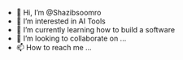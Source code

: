 - 👋 Hi, I’m @Shazibsoomro
- 👀 I’m interested in AI Tools
- 🌱 I’m currently learning how to build a software
- 💞️ I’m looking to collaborate on ...
- 📫 How to reach me ...

<!---
Shazibsoomro/Shazibsoomro is a ✨ special ✨ repository because its `README.md` (this file) appears on your GitHub profile.
You can click the Preview link to take a look at your changes.
--->
